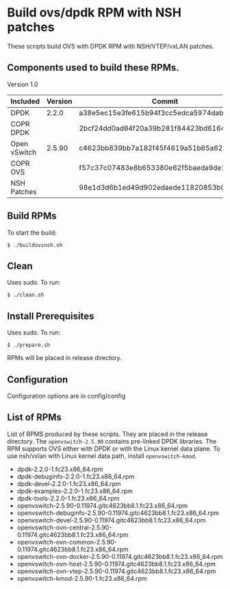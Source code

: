 Build ovs/dpdk RPM with NSH patches
===================================

These scripts build OVS with DPDK RPM with NSH/VTEP/vxLAN patches.

Components used to build these RPMs.
-------------------------------------------------------------

Version 1.0


| Included | Version | Commit | Upstream |
| -------- | ------- | ------ | -------- |
DPDK | 2.2.0 | a38e5ec15e3fe615b94f3cc5edca5974dab325ab | (http://dpdk.org/dpdk.git) |
| COPR DPDK | | 2bcf24dd0ad84f20a39b281f84423bd6164e00a6 | (https://github.com/tfherbert/dpdk-snap.git) |
| Open vSwitch | 2.5.90 | c4623bb839bb7a182f45f4619a51b65a62f675e7 | (https://github.com/openvswitch/ovs.git) |
| COPR OVS | | f57c37c07483e8b653380e62f5baeda9de17c9b8 | (https://github.com/tfherbert/ovs-snap.git) |
| NSH Patches | | 98e1d3d6b1ed49d902edaede11820853b0ad5037 | (https://github.com/yyang13/ovs_nsh_patches.git) |

Build RPMs
----------

To start the build:

```
$ ./buildovsnsh.sh
```

Clean
----------
Uses sudo. To run:
```
$ ./clean.sh
```

Install Prerequisites
---------------------
Uses sudo. To run:

```
$ ./prepare.sh
```

RPMs will be placed in release directory.

Configuration
-------------
Configuration options are in config/config

List of RPMs
---------

List of RPMS produced by these scripts. They are placed in the release directory. The `openvswitch-2.5.90` contains pre-linked DPDK libraries. The RPM supports OVS either with DPDK or with the Linux kernel data plane. To use nsh/vxlan with Linux kernel data path, install `openvswitch-kmod`. 

* dpdk-2.2.0-1.fc23.x86_64.rpm
* dpdk-debuginfo-2.2.0-1.fc23.x86_64.rpm
* dpdk-devel-2.2.0-1.fc23.x86_64.rpm
* dpdk-examples-2.2.0-1.fc23.x86_64.rpm
* dpdk-tools-2.2.0-1.fc23.x86_64.rpm
* openvswitch-2.5.90-0.11974.gitc4623bb8.1.fc23.x86_64.rpm
* openvswitch-debuginfo-2.5.90-0.11974.gitc4623bb8.1.fc23.x86_64.rpm
* openvswitch-devel-2.5.90-0.11974.gitc4623bb8.1.fc23.x86_64.rpm
* openvswitch-ovn-central-2.5.90-0.11974.gitc4623bb8.1.fc23.x86_64.rpm
* openvswitch-ovn-common-2.5.90-0.11974.gitc4623bb8.1.fc23.x86_64.rpm
* openvswitch-ovn-docker-2.5.90-0.11974.gitc4623bb8.1.fc23.x86_64.rpm
* openvswitch-ovn-host-2.5.90-0.11974.gitc4623bb8.1.fc23.x86_64.rpm
* openvswitch-ovn-vtep-2.5.90-0.11974.gitc4623bb8.1.fc23.x86_64.rpm
* openvswitch-kmod-2.5.90-1.fc23.x86_64.rpm

